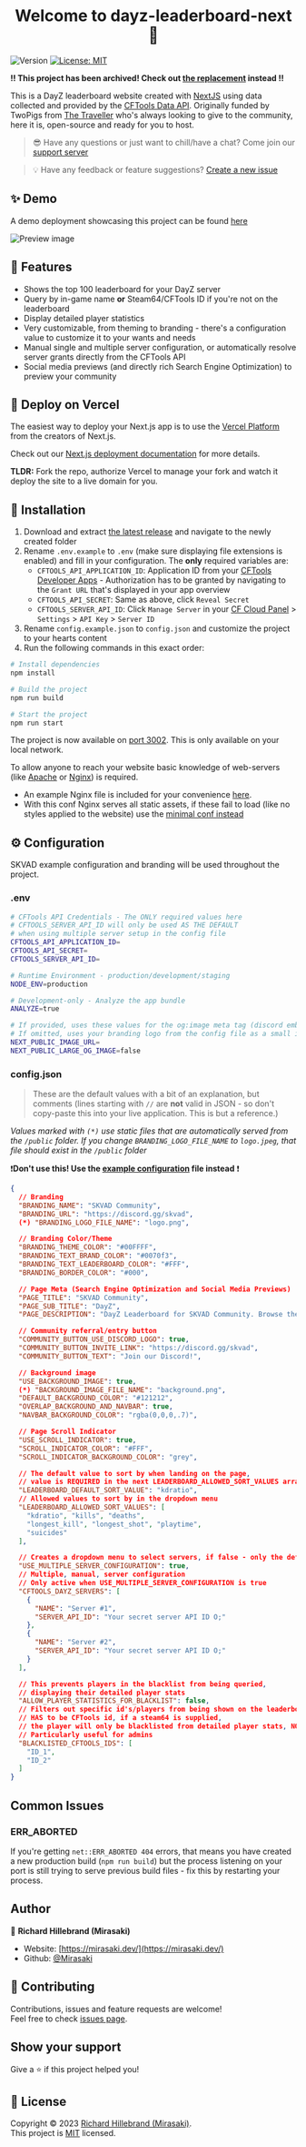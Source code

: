 <h1 align="center">Welcome to dayz-leaderboard-next 👋</h1>
<p>
  <img alt="Version" src="https://img.shields.io/badge/version-1.0.0-blue.svg?cacheSeconds=2592000" />
  <a href="https://mit-license.org/" target="_blank">
    <img alt="License: MIT" src="https://img.shields.io/badge/License-MIT-yellow.svg" />
  </a>
</p>

**__‼️ This project has been archived! Check out [the replacement](https://github.com/Mirasaki-Development/dayz-community-template) instead ‼️__**

This is a DayZ leaderboard website created with [NextJS](https://nextjs.org) using data collected and provided by the [CFTools Data API](https://app.cftools.cloud/). Originally funded by TwoPigs from [The Traveller](https://discord.gg/thetraveller) who's always looking to give to the community, here it is, open-source and ready for you to host.

> 😎 Have any questions or just want to chill/have a chat? Come join our [support server](https://discord.gg/jKja5FBnYf)

> 💡 Have any feedback or feature suggestions? [Create a new issue](https://github.com/Mirasaki/dayz-leaderboard-nextjs/issues)

## ✨ Demo

A demo deployment showcasing this project can be found [here](https://leaderboard.mirasaki.dev/)

![Preview image](/public/preview.png "Preview")

## 🤩 Features

- Shows the top 100 leaderboard for your DayZ server
- Query by in-game name **or** Steam64/CFTools ID if you're not on the leaderboard
- Display detailed player statistics
- Very customizable, from theming to branding - there's a configuration value to customize it to your wants and needs
- Manual single and multiple server configuration, or automatically resolve server grants directly from the CFTools API
- Social media previews (and directly rich Search Engine Optimization) to preview your community

## 🚀 Deploy on Vercel

The easiest way to deploy your Next.js app is to use the [Vercel Platform](https://vercel.com/new?utm_medium=default-template&filter=next.js&utm_source=create-next-app&utm_campaign=create-next-app-readme) from the creators of Next.js.

Check out our [Next.js deployment documentation](https://nextjs.org/docs/deployment) for more details.

**TLDR:** Fork the repo, authorize Vercel to manage your fork and watch it deploy the site to a live domain for you.

## 🔨 Installation

1. Download and extract [the latest release](https://github.com/Mirasaki/dayz-leaderboard-nextjs/releases) and navigate to the newly created folder
2. Rename `.env.example` to `.env` (make sure displaying file extensions is enabled) and fill in your configuration. The **only** required variables are:
    - `CFTOOLS_API_APPLICATION_ID`: Application ID from your [CFTools Developer Apps](https://developer.cftools.cloud/applications) - Authorization has to be granted by navigating to the `Grant URL` that's displayed in your app overview
    - `CFTOOLS_API_SECRET`: Same as above, click `Reveal Secret`
    - `CFTOOLS_SERVER_API_ID`: Click `Manage Server` in your [CF Cloud Panel](https://app.cftools.cloud/dashboard) > `Settings` > `API Key` > `Server ID`
3. Rename `config.example.json` to `config.json` and customize the project to your hearts content
4. Run the following commands in this exact order:

```sh
# Install dependencies
npm install

# Build the project
npm run build

# Start the project
npm run start
```

The project is now available on [port 3002](http://localhost:3002/). This is only available on your local network.

To allow anyone to reach your website basic knowledge of web-servers (like [Apache](https://apache.org/) or [Nginx](https://nginx.org/en/)) is required.

- An example Nginx file is included for your convenience [here](/nginx.example.conf).
- With this conf Nginx serves all static assets, if these fail to load (like no styles applied to the website) use the [minimal conf instead](/nginx.min.conf)

## ⚙️ Configuration

SKVAD example configuration and branding will be used throughout the project.

### .env

```bash
# CFTools API Credentials - The ONLY required values here
# CFTOOLS_SERVER_API_ID will only be used AS THE DEFAULT
# when using multiple server setup in the config file
CFTOOLS_API_APPLICATION_ID=
CFTOOLS_API_SECRET=
CFTOOLS_SERVER_API_ID=

# Runtime Environment - production/development/staging
NODE_ENV=production

# Development-only - Analyze the app bundle
ANALYZE=true

# If provided, uses these values for the og:image meta tag (discord embed link previews)
# If omitted, uses your branding logo from the config file as a small image
NEXT_PUBLIC_IMAGE_URL=
NEXT_PUBLIC_LARGE_OG_IMAGE=false
```

### config.json

> These are the default values with a bit of an explanation, but comments (lines starting with `//` are **not** valid in JSON - so don't copy-paste this into your live application. This is but a reference.)

*Values marked with `(*)` use static files that are automatically served from the `/public` folder. If you change `BRANDING_LOGO_FILE_NAME` to `logo.jpeg`, that file should exist in the `/public` folder*

❗**Don't use this! Use the [example configuration](/config.example.json) file instead** ❗

```json
{
  // Branding
  "BRANDING_NAME": "SKVAD Community",
  "BRANDING_URL": "https://discord.gg/skvad",
  (*) "BRANDING_LOGO_FILE_NAME": "logo.png",

  // Branding Color/Theme
  "BRANDING_THEME_COLOR": "#00FFFF",
  "BRANDING_TEXT_BRAND_COLOR": "#0070f3",
  "BRANDING_TEXT_LEADERBOARD_COLOR": "#FFF",
  "BRANDING_BORDER_COLOR": "#000",

  // Page Meta (Search Engine Optimization and Social Media Previews)
  "PAGE_TITLE": "SKVAD Community",
  "PAGE_SUB_TITLE": "DayZ",
  "PAGE_DESCRIPTION": "DayZ Leaderboard for SKVAD Community. Browse the top players, and display your own detailed player statistics.",

  // Community referral/entry button
  "COMMUNITY_BUTTON_USE_DISCORD_LOGO": true,
  "COMMUNITY_BUTTON_INVITE_LINK": "https://discord.gg/skvad",
  "COMMUNITY_BUTTON_TEXT": "Join our Discord!",

  // Background image
  "USE_BACKGROUND_IMAGE": true,
  (*) "BACKGROUND_IMAGE_FILE_NAME": "background.png",
  "DEFAULT_BACKGROUND_COLOR": "#121212",
  "OVERLAP_BACKGROUND_AND_NAVBAR": true,
  "NAVBAR_BACKGROUND_COLOR": "rgba(0,0,0,.7)",

  // Page Scroll Indicator
  "USE_SCROLL_INDICATOR": true,
  "SCROLL_INDICATOR_COLOR": "#FFF",
  "SCROLL_INDICATOR_BACKGROUND_COLOR": "grey",

  // The default value to sort by when landing on the page,
  // value is REQUIRED in the next LEADERBOARD_ALLOWED_SORT_VALUES array
  "LEADERBOARD_DEFAULT_SORT_VALUE": "kdratio",
  // Allowed values to sort by in the dropdown menu
  "LEADERBOARD_ALLOWED_SORT_VALUES": [
    "kdratio", "kills", "deaths",
    "longest_kill", "longest_shot", "playtime",
    "suicides"
  ],

  // Creates a dropdown menu to select servers, if false - only the default server from the .env file is served
  "USE_MULTIPLE_SERVER_CONFIGURATION": true,
  // Multiple, manual, server configuration
  // Only active when USE_MULTIPLE_SERVER_CONFIGURATION is true
  "CFTOOLS_DAYZ_SERVERS": [
    {
      "NAME": "Server #1",
      "SERVER_API_ID": "Your secret server API ID O;"
    },
    {
      "NAME": "Server #2",
      "SERVER_API_ID": "Your secret server API ID O;"
    }
  ],

  // This prevents players in the blacklist from being queried,
  // displaying their detailed player stats
  "ALLOW_PLAYER_STATISTICS_FOR_BLACKLIST": false,
  // Filters out specific id's/players from being shown on the leaderboard
  // HAS to be CFTools id, if a steam64 is supplied,
  // the player will only be blacklisted from detailed player stats, NOT the leaderboard page
  // Particularly useful for admins
  "BLACKLISTED_CFTOOLS_IDS": [
    "ID_1",
    "ID_2"
  ]
}
```

## Common Issues

### ERR_ABORTED
If you're getting `net::ERR_ABORTED 404` errors, that means you have created a new production build (`npm run build`) but the process listening on your port is still trying to serve previous build files - fix this by restarting your process.

## Author

👤 **Richard Hillebrand (Mirasaki)**

- Website: [https://mirasaki.dev/](https://mirasaki.dev/)
- Github: [@Mirasaki](https://github.com/Mirasaki)

## 🤝 Contributing

Contributions, issues and feature requests are welcome!<br />Feel free to check [issues page](https://github.com/Mirasaki/dayz-leaderboard-nextjs/issues).

## Show your support

Give a ⭐️ if this project helped you!

## 📝 License

Copyright © 2023 [Richard Hillebrand (Mirasaki)](https://github.com/Mirasaki).<br />
This project is [MIT](https://mit-license.org/) licensed.

